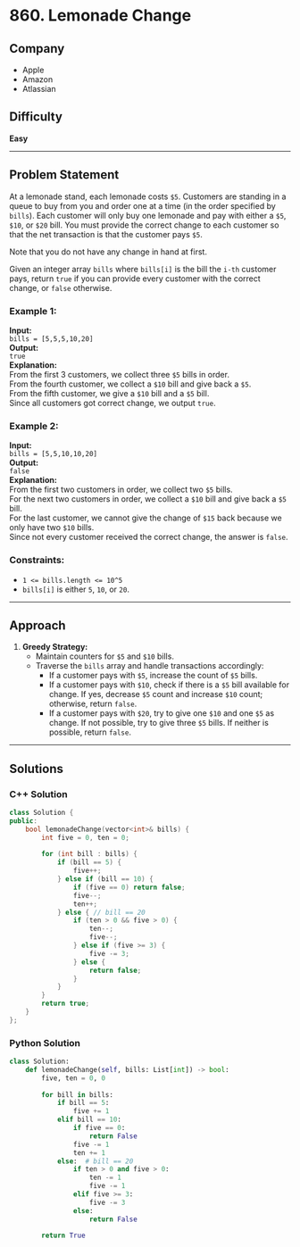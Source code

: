 # 860. Lemonade Change

## Company
- Apple  
- Amazon  
- Atlassian  

## Difficulty
**Easy**

---

## Problem Statement

At a lemonade stand, each lemonade costs `$5`. Customers are standing in a queue to buy from you and order one at a time (in the order specified by `bills`). Each customer will only buy one lemonade and pay with either a `$5`, `$10`, or `$20` bill. You must provide the correct change to each customer so that the net transaction is that the customer pays `$5`.

Note that you do not have any change in hand at first.

Given an integer array `bills` where `bills[i]` is the bill the `i-th` customer pays, return `true` if you can provide every customer with the correct change, or `false` otherwise.

### Example 1:

**Input:**  
`bills = [5,5,5,10,20]`  
**Output:**  
`true`  
**Explanation:**  
From the first 3 customers, we collect three `$5` bills in order.  
From the fourth customer, we collect a `$10` bill and give back a `$5`.  
From the fifth customer, we give a `$10` bill and a `$5` bill.  
Since all customers got correct change, we output `true`.

### Example 2:

**Input:**  
`bills = [5,5,10,10,20]`  
**Output:**  
`false`  
**Explanation:**  
From the first two customers in order, we collect two `$5` bills.  
For the next two customers in order, we collect a `$10` bill and give back a `$5` bill.  
For the last customer, we cannot give the change of `$15` back because we only have two `$10` bills.  
Since not every customer received the correct change, the answer is `false`.

### Constraints:
- `1 <= bills.length <= 10^5`
- `bills[i]` is either `5`, `10`, or `20`.

---

## Approach

1. **Greedy Strategy:**
   - Maintain counters for `$5` and `$10` bills.
   - Traverse the `bills` array and handle transactions accordingly:
     - If a customer pays with `$5`, increase the count of `$5` bills.
     - If a customer pays with `$10`, check if there is a `$5` bill available for change. If yes, decrease `$5` count and increase `$10` count; otherwise, return `false`.
     - If a customer pays with `$20`, try to give one `$10` and one `$5` as change. If not possible, try to give three `$5` bills. If neither is possible, return `false`.

---

## Solutions

### C++ Solution

```cpp
class Solution {
public:
    bool lemonadeChange(vector<int>& bills) {
        int five = 0, ten = 0;
        
        for (int bill : bills) {
            if (bill == 5) {
                five++;
            } else if (bill == 10) {
                if (five == 0) return false;
                five--;
                ten++;
            } else { // bill == 20
                if (ten > 0 && five > 0) {
                    ten--;
                    five--;
                } else if (five >= 3) {
                    five -= 3;
                } else {
                    return false;
                }
            }
        }
        return true;
    }
};
```

### Python Solution

```python
class Solution:
    def lemonadeChange(self, bills: List[int]) -> bool:
        five, ten = 0, 0
        
        for bill in bills:
            if bill == 5:
                five += 1
            elif bill == 10:
                if five == 0:
                    return False
                five -= 1
                ten += 1
            else:  # bill == 20
                if ten > 0 and five > 0:
                    ten -= 1
                    five -= 1
                elif five >= 3:
                    five -= 3
                else:
                    return False
        
        return True
```

